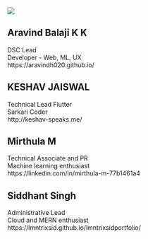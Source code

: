 <img src="https://github.com/dsc-srmrmp/dsc-srmrmp.github.io/blob/master/assets/DSC%20SRM%20IST,%20Ramapuram%20Campus%20Logo%20x1.png?raw=true">

<h2>Aravind Balaji K K</h2> 
<p> DSC Lead <br> Developer - Web, ML, UX <br> https://aravindh020.github.io/ </p>

<h2>KESHAV JAISWAL</h2> 
<p> Technical Lead Flutter<br> Sarkari Coder<br> http://keshav-speaks.me/ </p>

<h2>Mirthula M</h2> 
<p> Technical Associate and PR <br> Machine learning enthusiast <br> https://linkedin.com/in/mirthula-m-77b1461a4 </p>

<h2>Siddhant Singh</h2>
<p>Administrative Lead <br> Cloud and MERN enthusiast <br> https://lmntrixsid.github.io/lmntrixsidportfolio/ </p>

